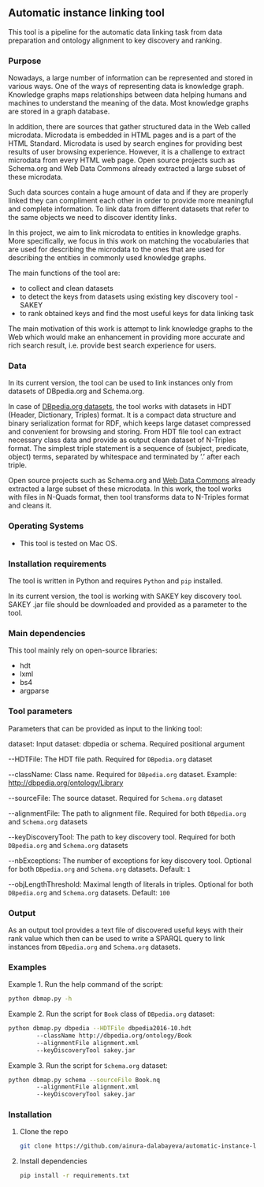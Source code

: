 <!-- ABOUT THE PROJECT -->
## Automatic instance linking tool

This tool is a pipeline for the automatic data linking task from data preparation and ontology alignment to key discovery and ranking.

### Purpose
Nowadays, a large number of information can be represented and stored in various ways. One of the ways of representing data is knowledge graph. Knowledge graphs maps relationships between data helping humans and machines to understand the meaning of the data. Most knowledge graphs are stored in a graph database.

In addition, there are sources that gather structured data in the Web called microdata. Microdata is embedded in HTML pages and is a part of the HTML Standard. Microdata is used by search engines for providing best results of user browsing experience. However, it is a challenge to extract microdata from every HTML web page. Open source projects such as Schema.org and Web Data Commons already extracted a large subset of these microdata.

Such data sources contain a huge amount of data and if they are properly linked they can compliment each other in order to provide more meaningful and complete information. To link data from different datasets that refer to the same objects we need to discover identity links.

In this project, we aim to link microdata to entities in knowledge graphs. More specifically, we focus in this work on matching the vocabularies that are used for describing the microdata to the ones that are used for describing the entities in commonly used knowledge graphs.

The main functions of the tool are:
* to collect and clean datasets
* to detect the keys from datasets using existing key discovery tool - SAKEY
* to rank obtained keys and find the most useful keys for data linking task

The main motivation of this work is attempt to link knowledge graphs to the Web which would make an enhancement in providing more accurate and rich search result, i.e. provide best search experience for users.

### Data

In its current version, the tool can be used to link instances only from datasets of DBpedia.org and Schema.org.

In case of [DBpedia.org datasets](https://www.rdfhdt.org/datasets/), the tool works with datasets in HDT (Header, Dictionary, Triples) format. It is a compact data structure and binary serialization format for RDF, which keeps large dataset compressed and convenient for browsing and storing. From HDT file tool can extract necessary class data and provide as output clean dataset of N-Triples format. The simplest triple statement is a sequence of (subject, predicate, object) terms, separated by whitespace and terminated by ’.’ after each triple.

Open source projects such as Schema.org and [Web Data Commons](http://webdatacommons.org/structureddata/2020-12/stats/schema_org_subsets.html) already extracted a large subset of these microdata. In this work, the tool works with files in N-Quads format, then tool transforms data to N-Triples format and cleans it.

### Operating Systems

* This tool is tested on Mac OS.

### Installation requirements

The tool is written in Python and requires `Python` and `pip` installed.

In its current version, the tool is working with SAKEY key discovery tool. SAKEY .jar file should be downloaded and provided as a parameter to the tool. 

### Main dependencies

This tool mainly rely on open-source libraries:

* hdt
* lxml
* bs4
* argparse

### Tool parameters

Parameters that can be provided as input to the linking tool:

dataset: Input dataset: dbpedia or schema. Required positional argument

--HDTFile: The HDT file path. Required for `DBpedia.org` dataset

--className: Class name. Required for `DBpedia.org` dataset. Example: http://dbpedia.org/ontology/Library

--sourceFile: The source dataset. Required for `Schema.org` dataset

--alignmentFile: The path to alignment file. Required for both `DBpedia.org` and `Schema.org` datasets

--keyDiscoveryTool: The path to key discovery tool. Required for both `DBpedia.org` and `Schema.org` datasets

--nbExceptions: The number of exceptions for key discovery tool. Optional for both `DBpedia.org` and `Schema.org` datasets. Default: `1`

--objLengthThreshold: Maximal length of literals in triples. Optional for both `DBpedia.org` and `Schema.org` datasets. Default: `100`

### Output

As an output tool provides a text file of discovered useful keys with their rank value which then can be used to write a SPARQL query to link instances from `DBpedia.org` and `Schema.org` datasets.


### Examples

Example 1. Run the help command of the script:
  ```sh
  python dbmap.py -h
  ```

Example 2. Run the script for `Book` class of `DBpedia.org` dataset:
  ```sh
  python dbmap.py dbpedia --HDTFile dbpedia2016-10.hdt 
          --className http://dbpedia.org/ontology/Book 
          --alignmentFile alignment.xml 
          --keyDiscoveryTool sakey.jar
  ```

Example 3. Run the script for `Schema.org` dataset:
  ```sh
  python dbmap.py schema --sourceFile Book.nq 
          --alignmentFile alignment.xml 
          --keyDiscoveryTool sakey.jar
  ```


### Installation

1. Clone the repo
   ```sh
   git clone https://github.com/ainura-dalabayeva/automatic-instance-linking.git
   ```
2. Install dependencies
   ```sh
   pip install -r requirements.txt
   ```